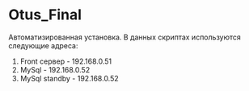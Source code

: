 # Otus_Final

Автоматизированная установка.
В данных скриптах используются следующие адреса:
1) Front сервер - 192.168.0.51
2) MySql - 192.168.0.52
3) MySql standby - 192.168.0.52
